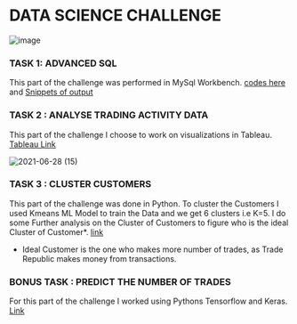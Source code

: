 # DATA SCIENCE CHALLENGE

![image](https://user-images.githubusercontent.com/81169091/123562641-3a769d00-d7b0-11eb-9617-e6bae1570bbb.png)


### TASK 1: ADVANCED SQL

This part of the challenge was performed in MySql Workbench. [codes here](https://github.com/prebitha/Predicting-Trades/blob/main/Advanced%20Sql/Advanced_Sql.sql) and [Snippets of output](https://github.com/prebitha/Predicting-Trades/tree/main/Advanced%20Sql)

### TASK 2 : ANALYSE TRADING ACTIVITY DATA

This part of the challenge I choose to work on visualizations in Tableau. [Tableau Link](https://public.tableau.com/app/profile/prebitha.staphney.abraham/viz/TR-Task/Dashboard1)

![2021-06-28 (15)](https://user-images.githubusercontent.com/81169091/123562504-647b8f80-d7af-11eb-8fa5-a2e8fbd535d3.png)


### TASK 3 : CLUSTER CUSTOMERS

This part of the challenge was done in Python. To cluster the Customers I used Kmeans ML Model to train the Data and we get 6 clusters i.e K=5.
I do some Further analysis on the Cluster of Customers to figure who is the ideal Cluster of Customer*. [link](https://github.com/prebitha/Predicting-Trades/tree/main/Cluster%20Customer)

  - Ideal Customer is the one who makes more number of trades, as Trade Republic makes money from transactions. 

### BONUS TASK : PREDICT THE NUMBER OF TRADES

For this part of the challenge I worked using Pythons Tensorflow and Keras.  [Link](https://github.com/prebitha/Predicting-Trades/tree/main/Predict%20Trades)
